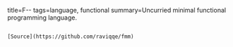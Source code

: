 title=F--
tags=language, functional
summary=Uncurried minimal functional programming language.
~~~~~~

[Source](https://github.com/raviqqe/fmm)


